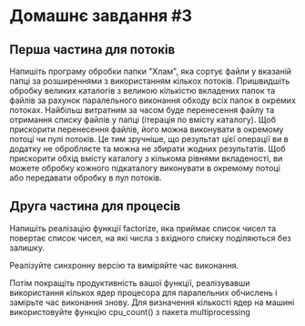 # Домашнє завдання #3
## Перша частина для потоків
Напишіть програму обробки папки "Хлам", яка сортує файли у вказаній папці за розширеннями з використанням кількох потоків. Пришвидшіть обробку великих каталогів з великою кількістю вкладених папок та файлів за рахунок паралельного виконання обходу всіх папок в окремих потоках. Найбільш витратним за часом буде перенесення файлу та отримання списку файлів у папці (ітерація по вмісту каталогу). Щоб прискорити перенесення файлів, його можна виконувати в окремому потоці чи пулі потоків. Це тим зручніше, що результат цієї операції ви в додатку не обробляєте та можна не збирати жодних результатів. Щоб прискорити обхід вмісту каталогу з кількома рівнями вкладеності, ви можете обробку кожного підкаталогу виконувати в окремому потоці або передавати обробку в пул потоків.

## Друга частина для процесів
Напишіть реалізацію функції factorize, яка приймає список чисел та повертає список чисел, на які числа з вхідного списку поділяються без залишку.

Реалізуйте синхронну версію та виміряйте час виконання.

Потім покращіть продуктивність вашої функції, реалізувавши використання кількох ядер процесора для паралельних обчислень і замірьте час виконання знову. Для визначення кількості ядер на машині використовуйте функцію cpu_count() з пакета multiprocessing